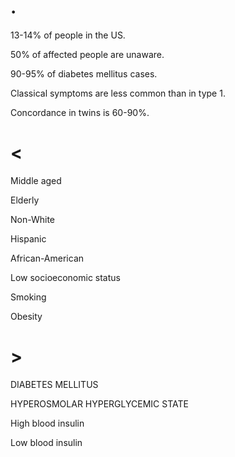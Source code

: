 # .

13-14% of people in the US.

50% of affected people are unaware.

90-95% of diabetes mellitus cases.

Classical symptoms are less common than in type 1.

Concordance in twins is 60-90%.

# <

Middle aged

Elderly

Non-White

Hispanic

African-American

Low socioeconomic status

Smoking

Obesity

# >

DIABETES MELLITUS

HYPEROSMOLAR HYPERGLYCEMIC STATE

High blood insulin

Low blood insulin

